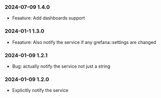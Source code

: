 ### 2024-07-09 1.4.0
* Feaature: Add dashboards support

### 2024-01-1 1.3.0
* Feaature: Also notify the service if any grefana::settings are changed

### 2024-01-09 1.2.1
* Bug: actually notify the service not just a string

### 2024-01-09 1.2.0
* Explicitly notify the service
